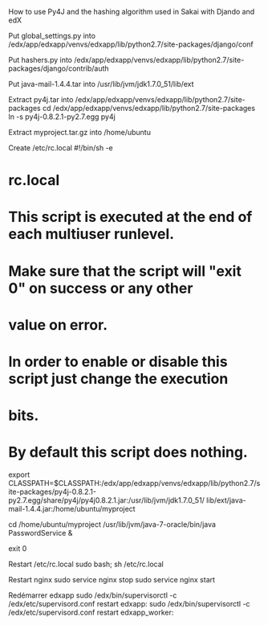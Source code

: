 How to use Py4J and the hashing algorithm used in Sakai with Djando and edX

Put global_settings.py into
/edx/app/edxapp/venvs/edxapp/lib/python2.7/site-packages/django/conf

Put hashers.py into
/edx/app/edxapp/venvs/edxapp/lib/python2.7/site-packages/django/contrib/auth

Put java-mail-1.4.4.tar into
/usr/lib/jvm/jdk1.7.0_51/lib/ext

Extract py4j.tar into
/edx/app/edxapp/venvs/edxapp/lib/python2.7/site-packages
cd /edx/app/edxapp/venvs/edxapp/lib/python2.7/site-packages
ln -s py4j-0.8.2.1-py2.7.egg py4j

Extract myproject.tar.gz into
/home/ubuntu

Create /etc/rc.local
#!/bin/sh -e
#
# rc.local
#
# This script is executed at the end of each multiuser runlevel.
# Make sure that the script will "exit 0" on success or any other
# value on error.
#
# In order to enable or disable this script just change the execution
# bits.
#
# By default this script does nothing.

export CLASSPATH=$CLASSPATH:/edx/app/edxapp/venvs/edxapp/lib/python2.7/site-packages/py4j-0.8.2.1-py2.7.egg/share/py4j/py4j0.8.2.1.jar:/usr/lib/jvm/jdk1.7.0_51/
lib/ext/java-mail-1.4.4.jar:/home/ubuntu/myproject

cd /home/ubuntu/myproject
/usr/lib/jvm/java-7-oracle/bin/java PasswordService &

exit 0

Restart /etc/rc.local
sudo bash; sh /etc/rc.local

Restart nginx
sudo service nginx stop
sudo service nginx start

Redémarrer edxapp
sudo /edx/bin/supervisorctl -c /edx/etc/supervisord.conf restart edxapp:
sudo /edx/bin/supervisorctl -c /edx/etc/supervisord.conf restart edxapp_worker:
